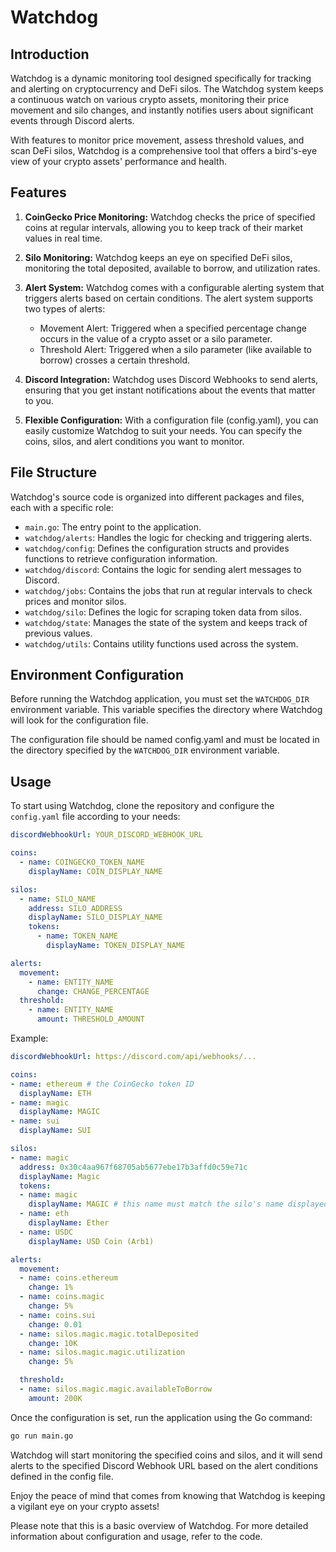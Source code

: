 # Watchdog

## Introduction

Watchdog is a dynamic monitoring tool designed specifically for tracking and alerting on cryptocurrency and DeFi silos. The Watchdog system keeps a continuous watch on various crypto assets, monitoring their price movement and silo changes, and instantly notifies users about significant events through Discord alerts.

With features to monitor price movement, assess threshold values, and scan DeFi silos, Watchdog is a comprehensive tool that offers a bird's-eye view of your crypto assets' performance and health.

## Features

1. **CoinGecko Price Monitoring:** Watchdog checks the price of specified coins at regular intervals, allowing you to keep track of their market values in real time.

2. **Silo Monitoring:** Watchdog keeps an eye on specified DeFi silos, monitoring the total deposited, available to borrow, and utilization rates.

3. **Alert System:** Watchdog comes with a configurable alerting system that triggers alerts based on certain conditions. The alert system supports two types of alerts:
   - Movement Alert: Triggered when a specified percentage change occurs in the value of a crypto asset or a silo parameter.
   - Threshold Alert: Triggered when a silo parameter (like available to borrow) crosses a certain threshold.

4. **Discord Integration:** Watchdog uses Discord Webhooks to send alerts, ensuring that you get instant notifications about the events that matter to you.

5. **Flexible Configuration:** With a configuration file (config.yaml), you can easily customize Watchdog to suit your needs. You can specify the coins, silos, and alert conditions you want to monitor.

## File Structure

Watchdog's source code is organized into different packages and files, each with a specific role:

- `main.go`: The entry point to the application.
- `watchdog/alerts`: Handles the logic for checking and triggering alerts.
- `watchdog/config`: Defines the configuration structs and provides functions to retrieve configuration information.
- `watchdog/discord`: Contains the logic for sending alert messages to Discord.
- `watchdog/jobs`: Contains the jobs that run at regular intervals to check prices and monitor silos.
- `watchdog/silo`: Defines the logic for scraping token data from silos.
- `watchdog/state`: Manages the state of the system and keeps track of previous values.
- `watchdog/utils`: Contains utility functions used across the system.

## Environment Configuration

Before running the Watchdog application, you must set the `WATCHDOG_DIR` environment variable. This variable specifies the directory where Watchdog will look for the configuration file.

The configuration file should be named config.yaml and must be located in the directory specified by the `WATCHDOG_DIR` environment variable.

## Usage

To start using Watchdog, clone the repository and configure the `config.yaml` file according to your needs:

```yaml
discordWebhookUrl: YOUR_DISCORD_WEBHOOK_URL

coins:
  - name: COINGECKO_TOKEN_NAME
    displayName: COIN_DISPLAY_NAME

silos:
  - name: SILO_NAME
    address: SILO_ADDRESS
    displayName: SILO_DISPLAY_NAME
    tokens:
      - name: TOKEN_NAME
        displayName: TOKEN_DISPLAY_NAME

alerts:
  movement:
    - name: ENTITY_NAME
      change: CHANGE_PERCENTAGE
  threshold:
    - name: ENTITY_NAME
      amount: THRESHOLD_AMOUNT
```

Example:

```yaml
discordWebhookUrl: https://discord.com/api/webhooks/...

coins:
- name: ethereum # the CoinGecko token ID
  displayName: ETH
- name: magic
  displayName: MAGIC
- name: sui
  displayName: SUI

silos:
- name: magic
  address: 0x30c4aa967f68705ab5677ebe17b3affd0c59e71c
  displayName: Magic
  tokens:
  - name: magic
    displayName: MAGIC # this name must match the silo's name displayed in their app for scraping purposes
  - name: eth
    displayName: Ether
  - name: USDC
    displayName: USD Coin (Arb1)

alerts:
  movement:
  - name: coins.ethereum
    change: 1%
  - name: coins.magic
    change: 5%
  - name: coins.sui
    change: 0.01
  - name: silos.magic.magic.totalDeposited
    change: 10K
  - name: silos.magic.magic.utilization
    change: 5%

  threshold:
  - name: silos.magic.magic.availableToBorrow
    amount: 200K
```

Once the configuration is set, run the application using the Go command:

```bash
go run main.go
```

Watchdog will start monitoring the specified coins and silos, and it will send alerts to the specified Discord Webhook URL based on the alert conditions defined in the config file.

Enjoy the peace of mind that comes from knowing that Watchdog is keeping a vigilant eye on your crypto assets!

Please note that this is a basic overview of Watchdog. For more detailed information about configuration and usage, refer to the code.

